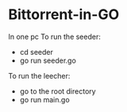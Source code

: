# Bittorrent-in-GO
In one pc
To run the seeder:
- cd seeder
- go run seeder.go


To run the leecher:
- go to the root directory
- go run main.go <path to the torrent file> <Output file>

